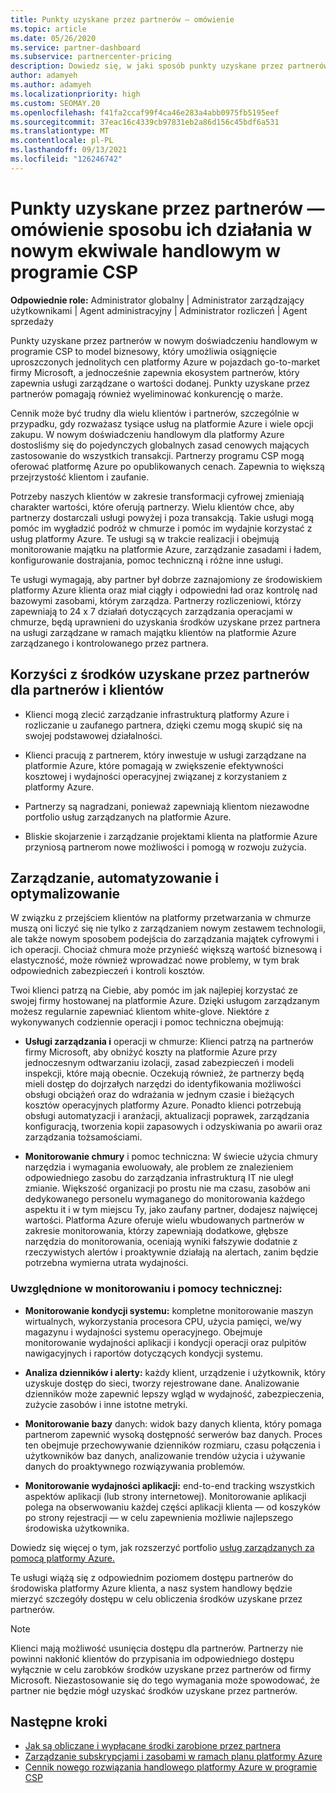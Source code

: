 ```yaml
---
title: Punkty uzyskane przez partnerów — omówienie
ms.topic: article
ms.date: 05/26/2020
ms.service: partner-dashboard
ms.subservice: partnercenter-pricing
description: Dowiedz się, w jaki sposób punkty uzyskane przez partnerów oferują uproszczone jednolite ceny platformy Azure i usługi zarządzane o wartości dodanej, jednocześnie pomagając wyeliminować konkurencję na marżach.
author: adamyeh
ms.author: adamyeh
ms.localizationpriority: high
ms.custom: SEOMAY.20
ms.openlocfilehash: f41fa2ccaf99f4ca46e283a4abb0975fb5195eef
ms.sourcegitcommit: 37eac16c4339cb97831eb2a86d156c45bdf6a531
ms.translationtype: MT
ms.contentlocale: pl-PL
ms.lasthandoff: 09/13/2021
ms.locfileid: "126246742"
---
```

# <a name="partner-earned-credit---an-overview-of-how-it-works-in-the-new-commerce-experience-in-csp"></a>Punkty uzyskane przez partnerów — omówienie sposobu ich działania w nowym ekwiwale handlowym w programie CSP

**Odpowiednie role:** Administrator globalny | Administrator zarządzający użytkownikami | Agent administracyjny | Administrator rozliczeń | Agent sprzedaży

Punkty uzyskane przez partnerów w nowym doświadczeniu handlowym w programie CSP to model biznesowy, który umożliwia osiągnięcie uproszczonych jednolitych cen platformy Azure w pojazdach go-to-market firmy Microsoft, a jednocześnie zapewnia ekosystem partnerów, który zapewnia usługi zarządzane o wartości dodanej. Punkty uzyskane przez partnerów pomagają również wyeliminować konkurencję o marże.

Cennik może być trudny dla wielu klientów i partnerów, szczególnie w przypadku, gdy rozważasz tysiące usług na platformie Azure i wiele opcji zakupu. W nowym doświadczeniu handlowym dla platformy Azure dostosliśmy się do pojedynczych globalnych zasad cenowych mających zastosowanie do wszystkich transakcji. Partnerzy programu CSP mogą oferować platformę Azure po opublikowanych cenach. Zapewnia to większą przejrzystość klientom i zaufanie.

Potrzeby naszych klientów w zakresie transformacji cyfrowej zmieniają charakter wartości, które oferują partnerzy. Wielu klientów chce, aby partnerzy dostarczali usługi powyżej i poza transakcją. Takie usługi mogą pomóc im wygładzić podróż w chmurze i pomóc im wydajnie korzystać z usług platformy Azure. Te usługi są w trakcie realizacji i obejmują monitorowanie majątku na platformie Azure, zarządzanie zasadami i ładem, konfigurowanie dostrajania, pomoc techniczną i różne inne usługi. 

Te usługi wymagają, aby partner był dobrze zaznajomiony ze środowiskiem platformy Azure klienta oraz miał ciągły i odpowiedni ład oraz kontrolę nad bazowymi zasobami, którym zarządza. Partnerzy rozliczeniowi, którzy zapewniają to 24 x 7 działań dotyczących zarządzania operacjami w chmurze, będą uprawnieni do uzyskania środków uzyskane przez partnera na usługi zarządzane w ramach majątku klientów na platformie Azure zarządzanego i kontrolowanego przez partnera. 


## <a name="benefits-of-the-partner-earned-credit-for-partners-and-customers"></a>Korzyści z środków uzyskane przez partnerów dla partnerów i klientów

- Klienci mogą zlecić zarządzanie infrastrukturą platformy Azure i rozliczanie u zaufanego partnera, dzięki czemu mogą skupić się na swojej podstawowej działalności.

- Klienci pracują z partnerem, który inwestuje w usługi zarządzane na platformie Azure, które pomagają w zwiększenie efektywności kosztowej i wydajności operacyjnej związanej z korzystaniem z platformy Azure.

- Partnerzy są nagradzani, ponieważ zapewniają klientom niezawodne portfolio usług zarządzanych na platformie Azure.  

- Bliskie skojarzenie i zarządzanie projektami klienta na platformie Azure przyniosą partnerom nowe możliwości i pomogą w rozwoju zużycia. 

## <a name="manage-automate-and-optimize"></a>Zarządzanie, automatyzowanie i optymalizowanie

W związku z przejściem klientów na platformy przetwarzania w chmurze muszą oni liczyć się nie tylko z zarządzaniem nowym zestawem technologii, ale także nowym sposobem podejścia do zarządzania majątek cyfrowymi i ich operacji. Chociaż chmura może przynieść większą wartość biznesową i elastyczność, może również wprowadzać nowe problemy, w tym brak odpowiednich zabezpieczeń i kontroli kosztów. 

Twoi klienci patrzą na Ciebie, aby pomóc im jak najlepiej korzystać ze swojej firmy hostowanej na platformie Azure. Dzięki usługom zarządzanym możesz regularnie zapewniać klientom white-glove. Niektóre z wykonywanych codziennie operacji i pomoc techniczna obejmują:

- **Usługi zarządzania i** operacji w chmurze: Klienci patrzą na partnerów firmy Microsoft, aby obniżyć koszty na platformie Azure przy jednoczesnym odtwarzaniu izolacji, zasad zabezpieczeń i modeli inspekcji, które mają obecnie. Oczekują również, że partnerzy będą mieli dostęp do dojrzałych narzędzi do identyfikowania możliwości obsługi obciążeń oraz do wdrażania w jednym czasie i bieżących kosztów operacyjnych platformy Azure. Ponadto klienci potrzebują obsługi automatyzacji i aranżacji, aktualizacji poprawek, zarządzania konfiguracją, tworzenia kopii zapasowych i odzyskiwania po awarii oraz zarządzania tożsamościami. 

- **Monitorowanie chmury** i pomoc techniczna: W świecie użycia chmury narzędzia i wymagania ewoluowały, ale problem ze znalezieniem odpowiedniego zasobu do zarządzania infrastrukturą IT nie uległ zmianie. Większość organizacji po prostu nie ma czasu, zasobów ani dedykowanego personelu wymaganego do monitorowania każdego aspektu it i w tym miejscu Ty, jako zaufany partner, dodajesz najwięcej wartości. Platforma Azure oferuje wielu wbudowanych partnerów w zakresie monitorowania, którzy zapewniają dodatkowe, głębsze narzędzia do monitorowania, oceniają wyniki fałszywie dodatnie z rzeczywistych alertów i proaktywnie działają na alertach, zanim będzie potrzebna wymierna utrata wydajności. 


### <a name="included-in-monitoring-and-technical-support"></a>Uwzględnione w monitorowaniu i pomocy technicznej:

- **Monitorowanie kondycji systemu:** kompletne monitorowanie maszyn wirtualnych, wykorzystania procesora CPU, użycia pamięci, we/wy magazynu i wydajności systemu operacyjnego. Obejmuje monitorowanie wydajności aplikacji i kondycji operacji oraz pulpitów nawigacyjnych i raportów dotyczących kondycji systemu.

- **Analiza dzienników i alerty:** każdy klient, urządzenie i użytkownik, który uzyskuje dostęp do sieci, tworzy rejestrowane dane. Analizowanie dzienników może zapewnić lepszy wgląd w wydajność, zabezpieczenia, zużycie zasobów i inne istotne metryki.

- **Monitorowanie bazy** danych: widok bazy danych klienta, który pomaga partnerom zapewnić wysoką dostępność serwerów baz danych. Proces ten obejmuje przechowywanie dzienników rozmiaru, czasu połączenia i użytkowników baz danych, analizowanie trendów użycia i używanie danych do proaktywnego rozwiązywania problemów.

- **Monitorowanie wydajności aplikacji:** end-to-end tracking wszystkich aspektów aplikacji (lub strony internetowej). Monitorowanie aplikacji polega na obserwowaniu każdej części aplikacji klienta — od koszyków po strony rejestracji — w celu zapewnienia możliwie najlepszego środowiska użytkownika.

Dowiedz się więcej o tym, jak rozszerzyć portfolio [usług zarządzanych za pomocą platformy Azure.](https://partner.microsoft.com/campaigns/cloud-playbooks-thank-you)

Te usługi wiążą się z odpowiednim poziomem dostępu partnerów do środowiska platformy Azure klienta, a nasz system handlowy będzie mierzyć szczegóły dostępu w celu obliczenia środków uzyskane przez partnerów.  

>[!Note]
>Klienci mają możliwość usunięcia dostępu dla partnerów. Partnerzy nie powinni nakłonić klientów do przypisania im odpowiedniego dostępu wyłącznie w celu zarobków środków uzyskane przez partnerów od firmy Microsoft. Niezastosowanie się do tego wymagania może spowodować, że partner nie będzie mógł uzyskać środków uzyskane przez partnerów.

## <a name="next-steps"></a>Następne kroki

- [Jak są obliczane i wypłacane środki zarobione przez partnera](partner-earned-credit-explanation.md)
- [Zarządzanie subskrypcjami i zasobami w ramach planu platformy Azure](azure-plan-manage.md)
- [Cennik nowego rozwiązania handlowego platformy Azure w programie CSP](azure-plan-price-list.md)